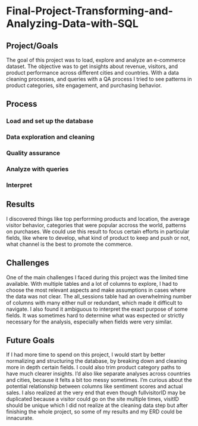 # Final-Project-Transforming-and-Analyzing-Data-with-SQL

## Project/Goals
The goal of this project was to load, explore and analyze an e-commerce dataset. The objective was to get insights about revenue, visitors, and product performance across different cities and countries. With a data cleaning processes, and queries with a QA process  I tried to see patterns in product categories, site engagement, and purchasing behavior.

## Process
### Load and set up the database
### Data exploration and cleaning
### Quality assurance 
### Analyze with queries
### Interpret

## Results
I discovered things like top perforrming products and location, the average visitor behavior, categories that were popular accross the world, patterns on purchases. We could use this result to focus certain efforts in particular fields, like where to develop, what kind of product to keep and push or not, what channel is the best to promote the commerce. 

## Challenges 
One of the main challenges I faced during this project was the limited time available. With multiple tables and a lot of columns to explore, I had to choose the most relevant aspects and make assumptions in cases where the data was not clear. The all_sessions table had an overwhelming number of columns with many either null or redundant, which made it difficult to navigate. I also found it ambiguous to interpret the exact purpose of some fields. It was sometimes hard to determine what was expected or strictly necessary for the analysis, especially when fields were very similar.

## Future Goals
If I had more time to spend on this project, I would start by better normalizing and structuring the database, by breaking down and cleaning more in depth certain fields. I could also trim product category paths to have much clearer insights. I’d also like separate analyses across countries and cities, because it felts a bit too messy sometimes. I’m curious about the potential relationship between columns like sentiment scores and actual sales. I also realized at the very end that even though fullvisitorID may be duplicated because a visitor could go on the site multiple times, visitID should be unique which I did not realize at the cleaning data step but after finishing the whole project, so some of my results and my ERD could be innacurate. 
